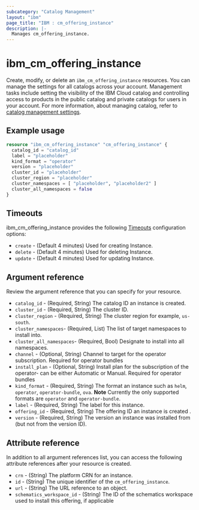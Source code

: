 ```yaml
---
subcategory: "Catalog Management"
layout: "ibm"
page_title: "IBM : cm_offering_instance"
description: |-
  Manages cm_offering_instance.
---
```


# ibm_cm_offering_instance

Create, modify, or delete an `ibm_cm_offering_instance` resources. You can manage the settings for all catalogs across your account. Management tasks include setting the visibility of the IBM Cloud catalog and controlling access to products in the public catalog and private catalogs for users in your account. For more information, about managing catalog, refer to [catalog management settings](https://cloud.ibm.com/docs/account?topic=account-account-getting-started).


## Example usage

```terraform
resource "ibm_cm_offering_instance" "cm_offering_instance" {
  catalog_id = "catalog_id"
  label = "placeholder"
  kind_format = "operator"
  version = "placeholder"
  cluster_id = "placeholder"
  cluster_region = "placeholder"
  cluster_namespaces = [ "placeholder", "placeholder2" ]
  cluster_all_namespaces = false
}
```
## Timeouts
ibm_cm_offering_instance provides the following [Timeouts](https://www.terraform.io/docs/configuration/resources.html#timeouts) configuration options:

* `create` - (Default 4 minutes) Used for creating Instance.
* `delete` - (Default 4 minutes) Used for deleting Instance.
* `update` - (Default 4 minutes) Used for updating Instance.

## Argument reference
Review the argument reference that you can specify for your resource. 

- `catalog_id` - (Required, String) The catalog ID an instance  is created.
- `cluster_id` - (Required, String) The cluster ID.
- `cluster_region` - (Required, String) The cluster region for example, `us-south`.
- `cluster_namespaces`- (Required, List) The list of target namespaces to install into.
- `cluster_all_namespaces`- (Required, Bool) Designate to install into all namespaces.
- `channel` - (Optional, String) Channel to target for the operator subscription. Required for operator bundles
- `install_plan` - (Optional, String) Install plan for the subscription of the operator- can be either Automatic or Manual. Required for operator bundles
- `kind_format` - (Required, String) The format an instance such as `helm`, `operator`, `operator-bundle`, `ova`. **Note** Currently the only supported formats are `operator` and `operator-bundle`.
- `label` - (Required, String) The label for this instance.
- `offering_id` - (Required, String) The offering ID an instance is created .
- `version` - (Required, String) The version an instance was installed from (but not from the version ID).


## Attribute reference
In addition to all argument references list, you can access the following attribute references after your resource is created. 

- `crn` - (String) The platform CRN for an instance.
- `id` - (String) The unique identifier of the `cm_offering_instance`.
- `url` - (String) The URL reference to an object.
- `schematics_workspace_id` - (String) The ID of the schematics workspace used to install this offering, if applicable
